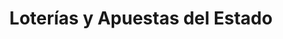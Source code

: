 ---
title: "Loterías y Apuestas del Estado"
url: /sevilla/loterias-y-apuestas-del-estado-calle-san-vicente-de-paul/
shop: Lotterie
---